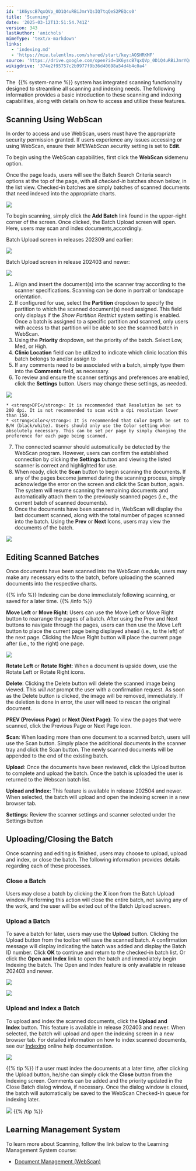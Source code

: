 ```yaml
---
id: '1K6yscB7qxQVp_0D1Q4uRBiJmrYQsIQ7tqQeS2PEQcs0'
title: 'Scanning'
date: '2025-03-12T13:51:54.741Z'
version: 343
lastAuthor: 'anichols'
mimeType: 'text/x-markdown'
links:
  - 'indexing.md'
  - 'https://mie.talentlms.com/shared/start/key:AOSHRKMF'
source: 'https://drive.google.com/open?id=1K6yscB7qxQVp_0D1Q4uRBiJmrYQsIQ7tqQeS2PEQcs0'
wikigdrive: '374e2f95757c2b9977f9b36d40698a54d4b4c0a4'
---
```

The  {{% system-name %}} system has integrated scanning functionality designed to streamline all scanning and indexing needs. The following information provides a basic introduction to these scanning and indexing capabilities, along with details on how to access and utilize these features.

## Scanning Using WebScan

In order to access and use WebScan, users must have the appropriate security permission granted. If users experience any issues accessing or using WebScan, ensure their *MIEWebScan s*ecurity setting is set to **Edit**.

To begin using the WebScan capabilities, first click the **WebScan** sidemenu option.

Once the page loads, users will see the Batch Search Criteria search options at the top of the page, with all *checked-in* batches shown below, in the list view. Checked-in batches are simply batches of scanned documents that need indexed into the appropriate charts.

![](../scanning.assets/72185b14f767ce0f8d132c3fa25770b5.png)

To begin scanning, simply click the **Add Batch** link found in the upper-right corner of the screen. Once clicked, the Batch Upload screen will open. Here, users may scan and index documents,accordingly.

Batch Upload screen in releases 202309 and earlier:

![](../scanning.assets/76f70933e1490012553bf9748633510f.png)

Batch Upload screen in release 202403 and newer:

![](../scanning.assets/7f55b439c6c699520cf344798f1ac2d2.png)

1. Align and insert the document(s) into the scanner tray according to the scanner specifications. Scanning can be done in portrait or landscape orientation.
2. If configured for use, select the <strong>Partition</strong> dropdown to specify the partition to which the scanned document(s) need assigned. This field only displays if the <em>Show Partition Restrict</em> system setting is enabled. Once a batch is assigned to a specific partition and scanned, only users with access to that partition will be able to see the scanned batch in WebScan.
3. Using the <strong>Priority</strong> dropdown, set the priority of the batch. Select Low, Med, or High.
4. <strong>Clinic Location</strong> field can be utilized to indicate which clinic location this batch belongs to and/or assign to
5. If any comments need to be associated with a batch, simply type them into the <strong>Comments</strong> field, as necessary.
6. To review and ensure the scanner settings and preferences are enabled, click the <strong>Settings</strong> button. Users may change these settings, as needed.

![](../scanning.assets/65c5eaec311aa78a5ff30cb6ce5af18a.png)

    * <strong>DPI</strong>: It is recommended that Resolution be set to 200 dpi. It is not recommended to scan with a dpi resolution lower than 150.
    * <strong>Color</strong>: It is recommended that Color Depth be set to B/W (black/white). Users should only use the Color setting when absolutely necessary. This can be set per page by simply changing the preference for each page being scanned.

7. The connected scanner should automatically be detected by the WebScan program. However, users can confirm the established connection by clicking the <strong>Settings</strong> button and viewing the listed scanner is correct and highlighted for use.
8. When ready, click the <strong>Scan</strong> button to begin scanning the documents. If any of the pages become jammed during the scanning process, simply acknowledge the error on the screen and click the Scan button, again. The system will resume scanning the remaining documents and automatically attach them to the previously scanned pages (i.e., the current batch of scanned documents).
9. Once the documents have been scanned in, WebScan will display the last document scanned, along with the total number of pages scanned into the batch. Using the <strong>Prev</strong> or <strong>Next</strong> Icons, users may view the documents of the batch.

![](../scanning.assets/a180f3d7943b506a4fdfb661a4217fef.png)

## Editing Scanned Batches

Once documents have been scanned into the WebScan module, users may make any necessary edits to the batch, before uploading the scanned documents into the respective charts.

{{% info %}}
Indexing can be done immediately following scanning, or saved for a later time.
{{% /info %}}

**Move Left** or **Move Right**: Users can use the Move Left or Move Right button to rearrange the pages of a batch. After using the Prev and Next buttons to navigate through the pages, users can then use the Move Left button to place the current page being displayed ahead (i.e., to the left) of the next page. Clicking the Move Right button will place the current page after (i.e., to the right) one page.

![](../scanning.assets/24d6f5ac55daaf9b5f293f5070751fcd.png)

**Rotate Left** or **Rotate** **Right**: When a document is upside down, use the Rotate Left or Rotate Right icons.

**Delete**: Clicking the Delete button will delete the scanned image being viewed. This *will not* prompt the user with a confirmation request. As soon as the Delete button is clicked, the image will be removed, immediately. If the deletion is done in error, the user will need to rescan the original document.

**PREV (Previous Page)** or **Next (Next Page)**: To view the pages that were scanned, click the Previous Page or Next Page icon.

**Scan**: When loading more than one document to a scanned batch, users will use the Scan button. Simply place the additional documents in the scanner tray and click the Scan button. The newly scanned documents will be appended to the end of the existing batch.

**Upload**: Once the documents have been reviewed, click the Upload button to complete and upload the batch. Once the batch is uploaded the user is returned to the Webscan batch list.

**Upload and Index:** This feature is available in release 202504 and newer. When selected, the batch will upload and open the indexing screen in a new browser tab.

**Settings**: Review the scanner settings and scanner selected under the Settings button

## Uploading/Closing the Batch

Once scanning and editing is finished, users may choose to upload, upload and index, or close the batch. The following information provides details regarding each of these processes.

### Close a Batch

Users may close a batch by clicking the **X** icon from the Batch Upload window. Performing this action will close the entire batch, not saving any of the work, and the user will be exited out of the Batch Upload screen.

### Upload a Batch

To save a batch for later, users may use the **Upload** button. Clicking the Upload button from the toolbar will save the scanned batch. A confirmation message will display indicating the batch was added and display the Batch ID number. Click **OK** to continue and return to the checked-in batch list. Or click the **Open and Index** link to open the batch and immediately begin Indexing the batch. The Open and Index feature is only available in release 202403 and newer.

![](../scanning.assets/62686b7b65ca7102e28e4b70fbf724bf.png)

![](../scanning.assets/60cc8c9d2fe0afae028920b15801250e.png)

### Upload and Index a Batch

To upload and index the scanned documents, click the **Upload and Index** button. This feature is available in release 202403 and newer. When selected, the batch will upload and open the indexing screen in a new browser tab. For detailed information on how to index scanned documents, see our [Indexing](indexing.md) online help documentation.

![](../scanning.assets/64310a1a06cad86013289f9a2e373826.png)

{{% tip %}}
If a user must index the documents at a later time, after clicking the Upload button, he/she can simply click the **Close** button from the Indexing screen. Comments can be added and the priority updated in the Close Batch dialog window, if necessary. Once the dialog window is closed, the batch will automatically be saved to the WebScan Checked-In queue for indexing later.

![](../scanning.assets/33e037d0581e7997846a194ef9b0087f.png)
{{% /tip %}}

## Learning Management System

To learn more about Scanning, follow the link below to the Learning Management System course:

* [Document Management (WebScan)](https://mie.talentlms.com/shared/start/key:AOSHRKMF)
